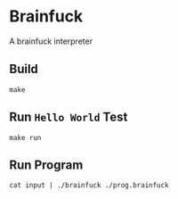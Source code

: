 # Brainfuck

A brainfuck interpreter

## Build

```
make
```

## Run `Hello World` Test

```
make run
```

## Run Program

```
cat input | ./brainfuck ./prog.brainfuck
```

